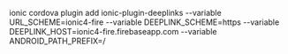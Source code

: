 ionic cordova plugin add ionic-plugin-deeplinks --variable URL_SCHEME=ionic4-fire --variable DEEPLINK_SCHEME=https --variable DEEPLINK_HOST=ionic4-fire.firebaseapp.com --variable ANDROID_PATH_PREFIX=/
